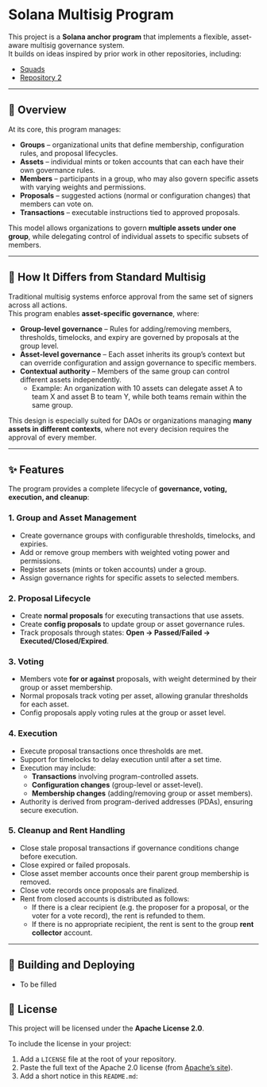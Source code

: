 # Solana Multisig Program

This project is a **Solana anchor program** that implements a flexible, asset-aware multisig governance system.  
It builds on ideas inspired by prior work in other repositories, including:  

- [Squads](link-to-be-filled)  
- [Repository 2](link-to-be-filled)  

---

## 📖 Overview

At its core, this program manages:

- **Groups** – organizational units that define membership, configuration rules, and proposal lifecycles.  
- **Assets** – individual mints or token accounts that can each have their own governance rules.  
- **Members** – participants in a group, who may also govern specific assets with varying weights and permissions.  
- **Proposals** – suggested actions (normal or configuration changes) that members can vote on.  
- **Transactions** – executable instructions tied to approved proposals.  

This model allows organizations to govern **multiple assets under one group**, while delegating control of individual assets to specific subsets of members.  

---

## 🔑 How It Differs from Standard Multisig

Traditional multisig systems enforce approval from the same set of signers across all actions.  
This program enables **asset-specific governance**, where:

- **Group-level governance** – Rules for adding/removing members, thresholds, timelocks, and expiry are governed by proposals at the group level.  
- **Asset-level governance** – Each asset inherits its group’s context but can override configuration and assign governance to specific members.  
- **Contextual authority** – Members of the same group can control different assets independently.  
  - Example: An organization with 10 assets can delegate asset A to team X and asset B to team Y, while both teams remain within the same group.

This design is especially suited for DAOs or organizations managing **many assets in different contexts**, where not every decision requires the approval of every member.

---

## ✨ Features

The program provides a complete lifecycle of **governance, voting, execution, and cleanup**:

### 1. Group and Asset Management
- Create governance groups with configurable thresholds, timelocks, and expiries.  
- Add or remove group members with weighted voting power and permissions.  
- Register assets (mints or token accounts) under a group.  
- Assign governance rights for specific assets to selected members.  

### 2. Proposal Lifecycle
- Create **normal proposals** for executing transactions that use assets.  
- Create **config proposals** to update group or asset governance rules.  
- Track proposals through states: **Open → Passed/Failed → Executed/Closed/Expired**.  

### 3. Voting
- Members vote **for or against** proposals, with weight determined by their group or asset membership.  
- Normal proposals track voting per asset, allowing granular thresholds for each asset.  
- Config proposals apply voting rules at the group or asset level.  

### 4. Execution
- Execute proposal transactions once thresholds are met.  
- Support for timelocks to delay execution until after a set time.  
- Execution may include:
  - **Transactions** involving program-controlled assets.  
  - **Configuration changes** (group-level or asset-level).  
  - **Membership changes** (adding/removing group or asset members).  
- Authority is derived from program-derived addresses (PDAs), ensuring secure execution.  

### 5. Cleanup and Rent Handling
- Close stale proposal transactions if governance conditions change before execution.  
- Close expired or failed proposals.  
- Close asset member accounts once their parent group membership is removed.  
- Close vote records once proposals are finalized.  
- Rent from closed accounts is distributed as follows:
  - If there is a clear recipient (e.g. the proposer for a proposal, or the voter for a vote record), the rent is refunded to them.  
  - If there is no appropriate recipient, the rent is sent to the group **rent collector** account.

---

## 🚀 Building and Deploying
 - To be filled

## 📜 License

This project will be licensed under the **Apache License 2.0**.

To include the license in your project:
1. Add a `LICENSE` file at the root of your repository.
2. Paste the full text of the Apache 2.0 license (from [Apache’s site](https://www.apache.org/licenses/LICENSE-2.0.txt)).
3. Add a short notice in this `README.md`:

